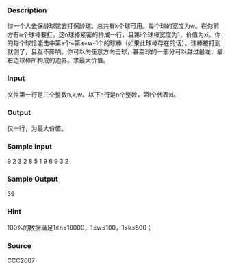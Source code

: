 
### Description

你一个人去保龄球馆去打保龄球。总共有k个球可用。每个球的宽度为w。在你前方有n个球棒要打。这n球棒紧密的排成一行，且第i个球棒宽度为1，价值为xi。你的每个球恰能击中第a个~第a+w-1个的球棒（如果此球棒存在的话）。球棒被打到就倒了，且互不影响。你可以向任意方向击球，甚至球的一部分可以越过最左、最右边球棒所构成的边界。求最大价值。
 

### Input
文件第一行是三个整数n,k,w。以下n行是n个整数，第I个代表xi。
 

### Output
仅一行，为最大价值。
 

### Sample Input
9 2 3
2
8
5
1
9
6
9
3
2



### Sample Output

39




### Hint
100%的数据满足1≤n≤10000，1≤w≤100，1≤k≤500；

### Source
CCC2007